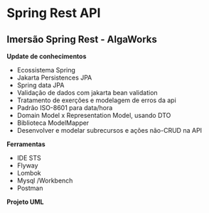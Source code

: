 # Spring Rest API

## **Imersão Spring Rest - AlgaWorks**

**Update de conhecimentos** 
- Ecossistema Spring
- Jakarta Persistences JPA
- Spring data JPA
- Validação de dados com jakarta bean validation
- Tratamento de exerções e modelagem de erros da api
- Padrão ISO-8601 para data/hora
- Domain Model x Representation Model, usando DTO
- Biblioteca ModelMapper
- Desenvolver e modelar subrecursos e ações não-CRUD na API

**Ferramentas** 
- IDE STS
- Flyway
- Lombok
- Mysql /Workbench
- Postman

**Projeto UML**

